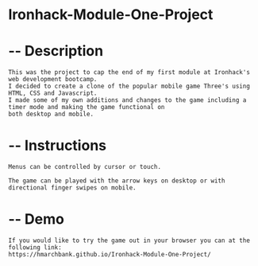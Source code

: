 # Ironhack-Module-One-Project




# -- Description 
    This was the project to cap the end of my first module at Ironhack's web development bootcamp. 
    I decided to create a clone of the popular mobile game Three's using HTML, CSS and Javascript.
    I made some of my own additions and changes to the game including a timer mode and making the game functional on 
    both desktop and mobile.  

#  -- Instructions
    Menus can be controlled by cursor or touch.

    The game can be played with the arrow keys on desktop or with directional finger swipes on mobile.


#  -- Demo
    If you would like to try the game out in your browser you can at the following link:
    https://hmarchbank.github.io/Ironhack-Module-One-Project/

